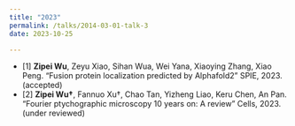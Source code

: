 ```yaml
---
title: "2023"
permalink: /talks/2014-03-01-talk-3
date: 2023-10-25

---
```


* [1] **Zipei Wu**, Zeyu Xiao, Sihan Wua, Wei Yana, Xiaoying Zhang, Xiao Peng. “Fusion protein localization predicted by Alphafold2” SPIE, 2023. (accepted)
* [2] **Zipei Wu†**, Fannuo Xu†, Chao Tan, Yizheng Liao, Keru Chen, An Pan. “Fourier ptychographic microscopy 10 years on: A review” Cells, 2023. (under reviewed)
